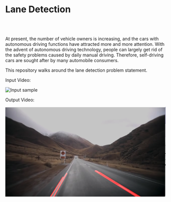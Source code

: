 <h1>Lane Detection </h1>
<br>
<br>
<p>
At present, the number of vehicle owners is increasing, and the 
cars with autonomous driving functions have attracted more and more attention.
With the advent of autonomous driving technology, people can largely get rid of 
the safety problems caused by daily manual driving. Therefore, self-driving cars are 
sought after by many automobile consumers.

This repository walks around the lane detection problem statement. 
</p>

Input Video:

![Input sample](lane_detection/lane_gif.gif)


Output Video:

![Output sample](lane_detection/Screenshot%202021-12-01%20at%204.09.05%20PM.png)
